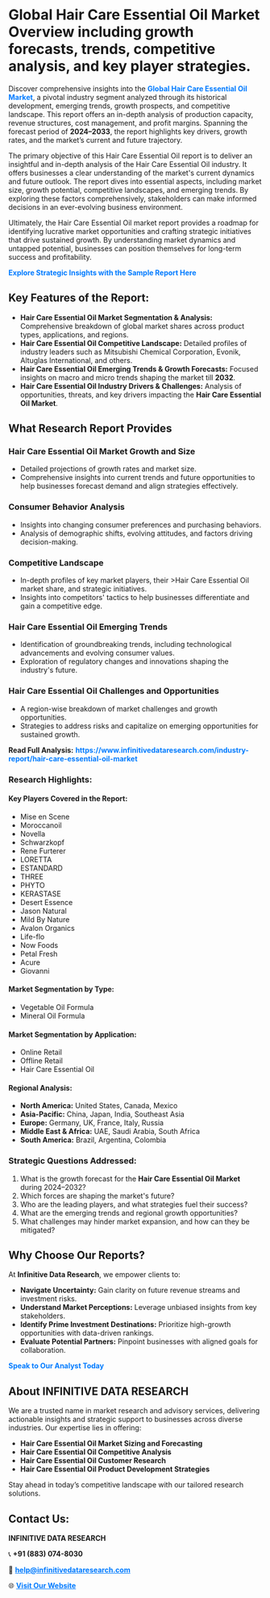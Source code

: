 <h1>Global Hair Care Essential Oil Market Overview including growth forecasts, trends, competitive analysis, and key player strategies.</h1>
<p>
Discover comprehensive insights into the 
<a href="https://www.infinitivedataresearch.com/industry-report/hair-care-essential-oil-market" rel="dofollow" style="color: #007BFF; text-decoration: none;"><strong>Global Hair Care Essential Oil Market</strong></a>, a pivotal industry segment analyzed through its historical development, emerging trends, growth prospects, and competitive landscape. This report offers an in-depth analysis of production capacity, revenue structures, cost management, and profit margins. Spanning the forecast period of <strong>2024–2033</strong>, the report highlights key drivers, growth rates, and the market’s current and future trajectory.
</p>
<p>
The primary objective of this Hair Care Essential Oil report is to deliver an insightful and in-depth analysis of the Hair Care Essential Oil industry. It offers businesses a clear understanding of the market's current dynamics and future outlook. The report dives into essential aspects, including market size, growth potential, competitive landscapes, and emerging trends. By exploring these factors comprehensively, stakeholders can make informed decisions in an ever-evolving business environment.
</p>
<p>
Ultimately, the Hair Care Essential Oil market report provides a roadmap for identifying lucrative market opportunities and crafting strategic initiatives that drive sustained growth. By understanding market dynamics and untapped potential, businesses can position themselves for long-term success and profitability.
</p>
<p>
<a href="https://www.infinitivedataresearch.com/request-sample/reportId=111134" style="color: #007BFF; text-decoration: none;"><strong>Explore Strategic Insights with the Sample Report Here</strong></a>
</p>

<h2>Key Features of the Report:</h2>
<ul>
<li><strong>Hair Care Essential Oil Market Segmentation & Analysis:</strong> Comprehensive breakdown of global market shares across product types, applications, and regions.</li>
<li><strong>Hair Care Essential Oil Competitive Landscape:</strong> Detailed profiles of industry leaders such as Mitsubishi Chemical Corporation, Evonik, Altuglas International, and others.</li>
<li><strong>Hair Care Essential Oil Emerging Trends & Growth Forecasts:</strong> Focused insights on macro and micro trends shaping the market till <strong>2032</strong>.</li>
<li><strong>Hair Care Essential Oil Industry Drivers & Challenges:</strong> Analysis of opportunities, threats, and key drivers impacting the <strong>Hair Care Essential Oil Market</strong>.</li>
</ul>

<h2>What Research Report Provides</h2>
<h3>Hair Care Essential Oil Market Growth and Size</h3>
<ul>
<li>Detailed projections of growth rates and market size.</li>
<li>Comprehensive insights into current trends and future opportunities to help businesses forecast demand and align strategies effectively.</li>
</ul>

<h3>Consumer Behavior Analysis</h3>
<ul>
<li>Insights into changing consumer preferences and purchasing behaviors.</li>
<li>Analysis of demographic shifts, evolving attitudes, and factors driving decision-making.</li>
</ul>

<h3>Competitive Landscape</h3>
<ul>
<li>In-depth profiles of key market players, their >Hair Care Essential Oil market share, and strategic initiatives.</li>
<li>Insights into competitors' tactics to help businesses differentiate and gain a competitive edge.</li>
</ul>

<h3>Hair Care Essential Oil Emerging Trends</h3>
<ul>
<li>Identification of groundbreaking trends, including technological advancements and evolving consumer values.</li>
<li>Exploration of regulatory changes and innovations shaping the industry's future.</li>
</ul>

<h3>Hair Care Essential Oil Challenges and Opportunities</h3>
<ul>
<li>A region-wise breakdown of market challenges and growth opportunities.</li>
<li>Strategies to address risks and capitalize on emerging opportunities for sustained growth.</li>
</ul>
<p><strong>Read Full Analysis:</strong> <a href="https://www.infinitivedataresearch.com/industry-report/hair-care-essential-oil-market" rel="dofollow" style="color: #007BFF; text-decoration: none;"><strong>https://www.infinitivedataresearch.com/industry-report/hair-care-essential-oil-market</strong></a></p>
<h3>Research Highlights:</h3>
<h4>Key Players Covered in the Report:</h4>
<ul><li>Mise en Scene</li><li>Moroccanoil</li><li>Novella</li><li>Schwarzkopf</li><li>Rene Furterer</li><li>LORETTA</li><li>ESTANDARD</li><li>THREE</li><li>PHYTO</li><li>KERASTASE</li><li>Desert Essence</li><li>Jason Natural</li><li>Mild By Nature</li><li>Avalon Organics</li><li>Life-flo</li><li>Now Foods</li><li>Petal Fresh</li><li>Acure</li><li>Giovanni</li></ul>
<h4>Market Segmentation by Type:</h4>
<ul><li>Vegetable Oil Formula</li><li>Mineral Oil Formula</li></ul>
<h4>Market Segmentation by Application:</h4>
<ul><li>Online Retail</li><li>Offline Retail</li><li>Hair Care Essential Oil</li></ul>

<h4>Regional Analysis:</h4>
<ul>
<li><strong>North America:</strong> United States, Canada, Mexico</li>
<li><strong>Asia-Pacific:</strong> China, Japan, India, Southeast Asia</li>
<li><strong>Europe:</strong> Germany, UK, France, Italy, Russia</li>
<li><strong>Middle East & Africa:</strong> UAE, Saudi Arabia, South Africa</li>
<li><strong>South America:</strong> Brazil, Argentina, Colombia</li>
</ul>

<h3>Strategic Questions Addressed:</h3>
<ol>
<li>What is the growth forecast for the <strong>Hair Care Essential Oil Market</strong> during 2024–2032?</li>
<li>Which forces are shaping the market's future?</li>
<li>Who are the leading players, and what strategies fuel their success?</li>
<li>What are the emerging trends and regional growth opportunities?</li>
<li>What challenges may hinder market expansion, and how can they be mitigated?</li>
</ol>

<h2>Why Choose Our Reports?</h2>
<p>At <strong>Infinitive Data Research</strong>, we empower clients to:</p>
<ul>
<li><strong>Navigate Uncertainty:</strong> Gain clarity on future revenue streams and investment risks.</li>
<li><strong>Understand Market Perceptions:</strong> Leverage unbiased insights from key stakeholders.</li>
<li><strong>Identify Prime Investment Destinations:</strong> Prioritize high-growth opportunities with data-driven rankings.</li>
<li><strong>Evaluate Potential Partners:</strong> Pinpoint businesses with aligned goals for collaboration.</li>
</ul>
<p><a href="https://www.infinitivedataresearch.com/industry-report/hair-care-essential-oil-market" rel="dofollow" style="color: #007BFF; text-decoration: none;"><strong>Speak to Our Analyst Today</strong></a></p>

<h2>About INFINITIVE DATA RESEARCH</h2>
<p>We are a trusted name in market research and advisory services, delivering actionable insights and strategic support to businesses across diverse industries. Our expertise lies in offering:</p>
<ul>
<li><strong>Hair Care Essential Oil Market Sizing and Forecasting</strong></li>
<li><strong>Hair Care Essential Oil Competitive Analysis</strong></li>
<li><strong>Hair Care Essential Oil Customer Research</strong></li>
<li><strong>Hair Care Essential Oil Product Development Strategies</strong></li>
</ul>
<p>Stay ahead in today’s competitive landscape with our tailored research solutions.</p>

<h2>Contact Us:</h2>
<p><strong>INFINITIVE DATA RESEARCH</strong></p>
<p>📞 <strong>+91 (883) 074-8030</strong></p>
<p>📧 <strong><a href="mailto:help@infinitivedataresearch.com" style="color: #007BFF;">help@infinitivedataresearch.com</a></strong></p>
<p>🌐 <strong><a href="https://www.infinitivedataresearch.com" rel="dofollow" style="color: #007BFF;">Visit Our Website</a></strong></p>